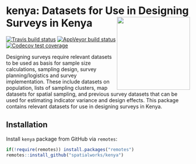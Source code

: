 
<!-- README.md is generated from README.Rmd. Please edit that file -->

# kenya: Datasets for Use in Designing Surveys in Kenya <img src="https://www.cia.gov/library/publications/resources/the-world-factbook/attachments/flags/KE-flag.gif" width="200" align="right" />

<!--- Badges start here --->

[![Travis build
status](https://travis-ci.org/spatialworks/kenya.svg?branch=master)](https://travis-ci.org/spatialworks/kenya)
[![AppVeyor build
status](https://ci.appveyor.com/api/projects/status/github/spatialworks/kenya?branch=master&svg=true)](https://ci.appveyor.com/project/spatialworks/kenya)
[![Codecov test
coverage](https://codecov.io/gh/spatialworks/kenya/branch/master/graph/badge.svg)](https://codecov.io/gh/spatialworks/kenya?branch=master)
<!--- Badges end here --->

Designing surveys require relevant datasets to be used as basis for
sample size calculations, sampling design, survey planning/logistics and
survey implementation. These include datasets on population, lists of
sampling clusters, map datasets for spatial sampling, and previous
survey datasets that can be used for estimating indicator variance and
design effects. This package contains relevant datasets for use in
designing surveys in Kenya.

## Installation

Install `kenya` package from GitHub via `remotes`:

``` r
if(!require(remotes)) install.packages("remotes")
remotes::install_github("spatialworks/kenya")
```
